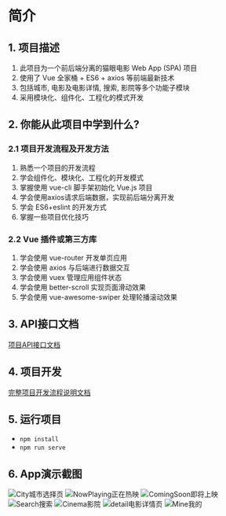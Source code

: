 # 简介

## 1. 项目描述

1. 此项目为一个前后端分离的猫眼电影 Web App (SPA) 项目
2. 使用了 Vue 全家桶 + ES6 + axios 等前端最新技术 
3. 包括城市, 电影及电影详情, 搜索, 影院等多个功能子模块 
4. 采用模块化、组件化、工程化的模式开发 

## 2. 你能从此项目中学到什么? 

### 2.1 项目开发流程及开发方法 

1. 熟悉一个项目的开发流程
2. 学会组件化、模块化、工程化的开发模式 
3. 掌握使用 vue-cli 脚手架初始化 Vue.js 项目
4. 学会使用axios请求后端数据，实现前后端分离开发 
5. 学会 ES6+eslint 的开发方式 
6. 掌握一些项目优化技巧 

### 2.2 Vue 插件或第三方库

1. 学会使用 vue-router 开发单页应用 
2. 学会使用 axios 与后端进行数据交互
3. 学会使用 vuex 管理应用组件状态
4. 学会使用 better-scroll 实现页面滑动效果
5. 学会使用 vue-awesome-swiper 处理轮播滚动效果

## 3. API接口文档

[项目API接口文档](./接口文档.md)

## 4. 项目开发

[完整项目开发流程说明文档](./项目开发流程.md)

## 5. 运行项目

- `npm install`
- `npm run serve`


## 6. App演示截图

![City城市选择页](./public/images/city.png)
![NowPlaying正在热映](./public/images/nowPlaying.png)
![ComingSoon即将上映](./public/images/comingSoon.png)
![Search搜索](./public/images/search.png)
![Cinema影院](./public/images/cinema.png)
![detail电影详情页](./public/images/detail.png)
![Mine我的](./public/images/mine.png)



